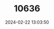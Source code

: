 ---
title: "10636"
category: "Hyosciurus ileile"
draft: false
date: 2024-02-22 13:03:50
languages:
  English: ["Lowland Long-nosed Squirrel"]
---